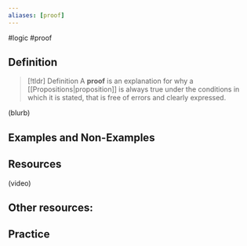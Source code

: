 ```yaml
---
aliases: [proof]
--- 
```


#logic #proof 

## Definition 

> [!tldr] Definition
> A **proof** is an explanation for why a [[Propositions|proposition]] is always true under the conditions in which it is stated, that is free of errors and clearly expressed. 

(blurb)

## Examples and Non-Examples

## Resources 

(video)

Other resources: 
- 

## Practice 
